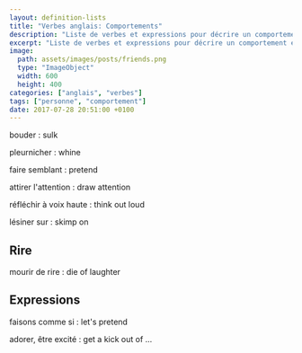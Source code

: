 ```yaml
---
layout: definition-lists
title: "Verbes anglais: Comportements"
description: "Liste de verbes et expressions pour décrire un comportement en anglais."
excerpt: "Liste de verbes et expressions pour décrire un comportement en anglais."
image:
  path: assets/images/posts/friends.png
  type: "ImageObject"
  width: 600
  height: 400
categories: ["anglais", "verbes"]
tags: ["personne", "comportement"]
date: 2017-07-28 20:51:00 +0100
---
```


bouder
: sulk

pleurnicher
: whine

faire semblant
: pretend

attirer l'attention
: draw attention

réfléchir à voix haute
: think out loud

lésiner sur
: skimp on


## Rire

mourir de rire
: die of laughter


## Expressions

faisons comme si
: let's pretend

adorer, être excité
: get a kick out of …
